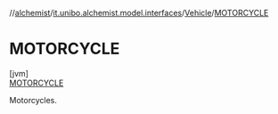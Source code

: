 //[alchemist](../../../../index.md)/[it.unibo.alchemist.model.interfaces](../../index.md)/[Vehicle](../index.md)/[MOTORCYCLE](index.md)

# MOTORCYCLE

[jvm]\
[MOTORCYCLE](index.md)

Motorcycles.
